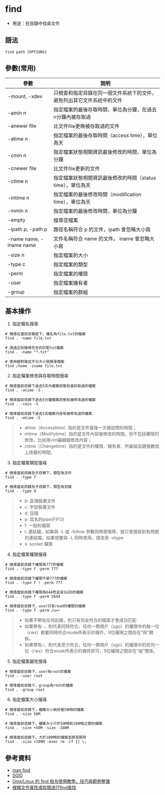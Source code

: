 # find

- 用途：在目錄中找尋文件

## 語法

```shell
find path [OPTIONS]
```

## 參數(常用)

| 參數                    | 說明                                                                   |
| ----------------------- | ---------------------------------------------------------------------- |
| -mount, -xdev           | 只檢查和指定目錄在同一個文件系統下的文件，避免列出其它文件系統中的文件 |
| -amin n                 | 指定檔案的最後存取時間，單位為分鐘，在過去n分鐘內被存取過              |
| -anewer file            | 比文件file更晚被存取過的文件                                           |
| -atime n                | 指定檔案的最後存取時間（access time），單位為天                        |
| -cmin n                 | 指定檔案狀態相關資訊最後修改的時間，單位為分鐘                         |
| -cnewer file            | 比文件file更新的文件                                                   |
| -ctime n                | 指定檔案狀態相關資訊最後修改的時間（status time），單位為天            |
| -mtime n                | 指定檔案的最後修改時間（modification time），單位為天                  |
| -mmin n                 | 指定檔案的最後修改時間，單位為分鐘                                     |
| -empty                  | 搜尋空檔案                                                             |
| -ipath p, -path p       | 路徑名稱符合 p 的文件，ipath 會忽略大小寫                              |
| -name name, -iname name | 文件名稱符合 name 的文件。 iname 會忽略大小寫                          |
| -size n                 | 指定檔案的大小                                                         |
| -type c                 | 指定檔案的類型                                                         |
| -perm                   | 指定檔案的權限                                                         |
| -user                   | 指定檔案擁有者                                                         |
| -group                  | 指定檔案的群組                                                         |
## 基本操作
1. 指定檔名搜尋
```shell
# 搜尋在當前目錄底下，檔名為file.txt的檔案
find . -name file.txt

# 透過正則搜尋符合的匹配txt檔案
find . -name "*.txt"

# 使用絕對路徑不分大小寫搜尋檔案
find /home -iname file.txt
```
2. 指定檔案修改與存取時間搜尋
```shell
# 搜尋當前目錄下過去5天內檔案狀態有被存取過的檔案
find . -atime -5

# 搜尋當前目錄下過去5分鐘檔案狀態有被修改過的檔案
find . -cmin -5

# 搜尋當前目錄下過去5天檔案內容有被修改過的檔案
find . -mtime -5
``` 
> * atime（Accesstime）指的是文件最後一次被訪問的時間；
> * mtime（Modifytime）指的是文件內容被修改的時間，但不包括權限的修改，比如用vim編輯器修改內容；
> * ctime（Changetime）指的是文件的權限、擁有者、所屬組及鏈接數發上改變的時間。
3. 指定檔案類型搜尋
```shell
# 搜尋當前目錄及子目錄下，類型為文件
find . -type f

# 搜尋當前目錄及子目錄下，類型為目錄
find . -type d
```
> * b: 區塊裝置文件
> * c: 字型裝置文件
> * d: 目錄
> * p: 具名的pipe(FIFO)
> * f: 一般的檔案
> * l: 連結檔，如果與 -L 或 -follow 參數同時使用時，就只會搜尋到有問題的連結檔，如果想要與 -L 同時使用，請改用 -xtype
> * s: socket 檔案
4. 指定檔案權限搜尋
```shell
# 搜尋當前目錄下權限為777的檔案
find . -type f -perm 777

# 搜尋當前目錄下權限不是777的檔案
find . -type f ! -perm 777

# 搜尋當前目錄下權限為644而且有SGID的檔案
find . -type f -perm 2644

# 搜尋當前目錄下，user只有read的權限的檔案
find . -type f -perm /u=r
```
> * 如果不帶有任何前綴，則只有完全符合的檔案才會成功匹配
> * 如果帶有`-`，則代表同時符合，任何一類用戶（ugo）的權限中的每一位（rwx）都要同時符合mode所表示的條件，9位權限之間存在“與”關係。
> * 如果帶有`/`，則代表至少符合，任何一類用戶（ugo）的權限中的任何一位（rwx）符合mode所表示的條件即可，9位權限之間存在“或”關係。
5. 指定檔案屬性搜尋
```shell
# 搜尋當前目錄下，user為root的檔案
find . -user root

# 搜尋當前目錄下，group為root的檔案
find . -group root
```
6. 指定檔案大小搜尋
```shell
# 搜尋當前目錄下，檔案大小剛好是50MB的檔案
find . -size 50M

# 搜尋當前目錄下，檔案大小介於50MB到100MB之間的檔案
find . -size +50M -size -100M

# 搜尋當前目錄下，大於100MB的檔案並將其刪除
find . -size +100M -exec rm -rf {} \;
```

## 參考資料
* [man find](https://man7.org/linux/man-pages/man1/find.1.html)
* [SGID](http://linux.vbird.org/linux_basic/0220filemanager.php#sgid)
* [Unix/Linux 的 find 指令使用教學、技巧與範例整理](https://blog.gtwang.org/linux/unix-linux-find-command-examples/)
* [根据文件属性或权限进行find查找](https://blog.51cto.com/yttitan/1935023)

